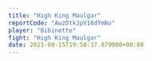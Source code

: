 ```yaml
---
title: "High King Maulgar"
reportCode: "AwzDtkJpV16dYmNv"
player: "Bibinette"
fight: "High King Maulgar"
date: 2021-09-15T19:58:37.879000+00:00
---
```

